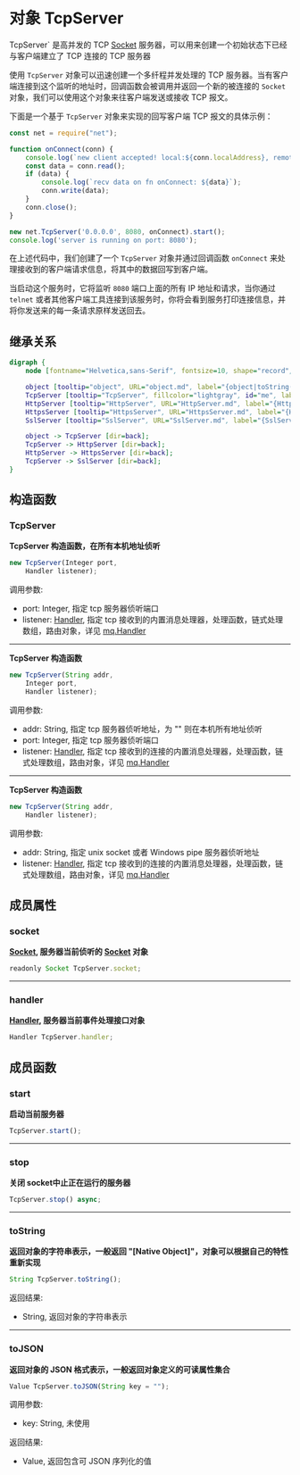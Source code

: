 # 对象 TcpServer
TcpServer` 是高并发的 TCP [Socket](Socket.md) 服务器，可以用来创建一个初始状态下已经与客户端建立了 TCP 连接的 TCP 服务器

使用 `TcpServer` 对象可以迅速创建一个多纤程并发处理的 TCP 服务器。当有客户端连接到这个监听的地址时，回调函数会被调用并返回一个新的被连接的 `Socket` 对象，我们可以使用这个对象来往客户端发送或接收 TCP 报文。

下面是一个基于 `TcpServer` 对象来实现的回写客户端 TCP 报文的具体示例：

```JavaScript
const net = require("net");

function onConnect(conn) {
    console.log(`new client accepted! local:${conn.localAddress}, remote:${conn.remoteAddress}`);
    const data = conn.read();
    if (data) {
        console.log(`recv data on fn onConnect: ${data}`);
        conn.write(data);
    }
    conn.close();
}

new net.TcpServer('0.0.0.0', 8080, onConnect).start();
console.log('server is running on port: 8080');
```

在上述代码中，我们创建了一个 `TcpServer` 对象并通过回调函数 `onConnect` 来处理接收到的客户端请求信息，将其中的数据回写到客户端。

当启动这个服务时，它将监听 `8080` 端口上面的所有 IP 地址和请求，当你通过 `telnet` 或者其他客户端工具连接到该服务时，你将会看到服务打印连接信息，并将你发送来的每一条请求原样发送回去。

## 继承关系
```dot
digraph {
    node [fontname="Helvetica,sans-Serif", fontsize=10, shape="record", style="filled", fillcolor="white"];

    object [tooltip="object", URL="object.md", label="{object|toString()\ltoJSON()\l}"];
    TcpServer [tooltip="TcpServer", fillcolor="lightgray", id="me", label="{TcpServer|new TcpServer()\l|socket\lhandler\l|start()\lstop()\l}"];
    HttpServer [tooltip="HttpServer", URL="HttpServer.md", label="{HttpServer}"];
    HttpsServer [tooltip="HttpsServer", URL="HttpsServer.md", label="{HttpsServer}"];
    SslServer [tooltip="SslServer", URL="SslServer.md", label="{SslServer}"];

    object -> TcpServer [dir=back];
    TcpServer -> HttpServer [dir=back];
    HttpServer -> HttpsServer [dir=back];
    TcpServer -> SslServer [dir=back];
}
```

## 构造函数
        
### TcpServer
**TcpServer 构造函数，在所有本机地址侦听**

```JavaScript
new TcpServer(Integer port,
    Handler listener);
```

调用参数:
* port: Integer, 指定 tcp 服务器侦听端口
* listener: [Handler](Handler.md), 指定 tcp 接收到的内置消息处理器，处理函数，链式处理数组，路由对象，详见 [mq.Handler](../../module/ifs/mq.md#Handler)

--------------------------
**TcpServer 构造函数**

```JavaScript
new TcpServer(String addr,
    Integer port,
    Handler listener);
```

调用参数:
* addr: String, 指定 tcp 服务器侦听地址，为 "" 则在本机所有地址侦听
* port: Integer, 指定 tcp 服务器侦听端口
* listener: [Handler](Handler.md), 指定 tcp 接收到的连接的内置消息处理器，处理函数，链式处理数组，路由对象，详见 [mq.Handler](../../module/ifs/mq.md#Handler)

--------------------------
**TcpServer 构造函数**

```JavaScript
new TcpServer(String addr,
    Handler listener);
```

调用参数:
* addr: String, 指定 unix socket 或者 Windows pipe 服务器侦听地址
* listener: [Handler](Handler.md), 指定 tcp 接收到的连接的内置消息处理器，处理函数，链式处理数组，路由对象，详见 [mq.Handler](../../module/ifs/mq.md#Handler)

## 成员属性
        
### socket
**[Socket](Socket.md), 服务器当前侦听的 [Socket](Socket.md) 对象**

```JavaScript
readonly Socket TcpServer.socket;
```

--------------------------
### handler
**[Handler](Handler.md), 服务器当前事件处理接口对象**

```JavaScript
Handler TcpServer.handler;
```

## 成员函数
        
### start
**启动当前服务器**

```JavaScript
TcpServer.start();
```

--------------------------
### stop
**关闭 socket中止正在运行的服务器**

```JavaScript
TcpServer.stop() async;
```

--------------------------
### toString
**返回对象的字符串表示，一般返回 "[Native Object]"，对象可以根据自己的特性重新实现**

```JavaScript
String TcpServer.toString();
```

返回结果:
* String, 返回对象的字符串表示

--------------------------
### toJSON
**返回对象的 JSON 格式表示，一般返回对象定义的可读属性集合**

```JavaScript
Value TcpServer.toJSON(String key = "");
```

调用参数:
* key: String, 未使用

返回结果:
* Value, 返回包含可 JSON 序列化的值

